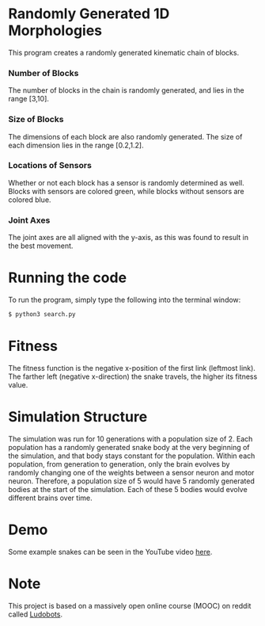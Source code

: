 # Randomly Generated 1D Morphologies

This program creates a randomly generated kinematic chain of blocks.

### Number of Blocks

The number of blocks in the chain is randomly generated, and lies in the range [3,10].

### Size of Blocks
The dimensions of each block are also randomly generated. The size of each dimension lies in the range [0.2,1.2].

### Locations of Sensors

Whether or not each block has a sensor is randomly determined as well. Blocks with sensors are colored green, while blocks without sensors are colored blue.

### Joint Axes

The joint axes are all aligned with the y-axis, as this was found to result in the best movement.


# Running the code

To run the program, simply type the following into the terminal window:

```bash
$ python3 search.py
```

# Fitness

The fitness function is the negative x-position of the first link (leftmost link). The farther left (negative x-direction) the snake travels, the higher its fitness value.


# Simulation Structure

The simulation was run for 10 generations with a population size of 2. Each population has a randomly generated snake body at the very beginning of the simulation, and that body stays constant for the population. Within each population, from generation to generation, only the brain evolves by randomly changing one of the weights between a sensor neuron and motor neuron. Therefore, a population size of 5 would have 5 randomly generated bodies at the start of the simulation. Each of these 5 bodies would evolve different brains over time.


# Demo

Some example snakes can be seen in the YouTube video [here](https://youtu.be/ctL79FnjyLk).


# Note

This project is based on a massively open online course (MOOC) on reddit called [Ludobots](https://www.reddit.com/r/ludobots/wiki/installation/).